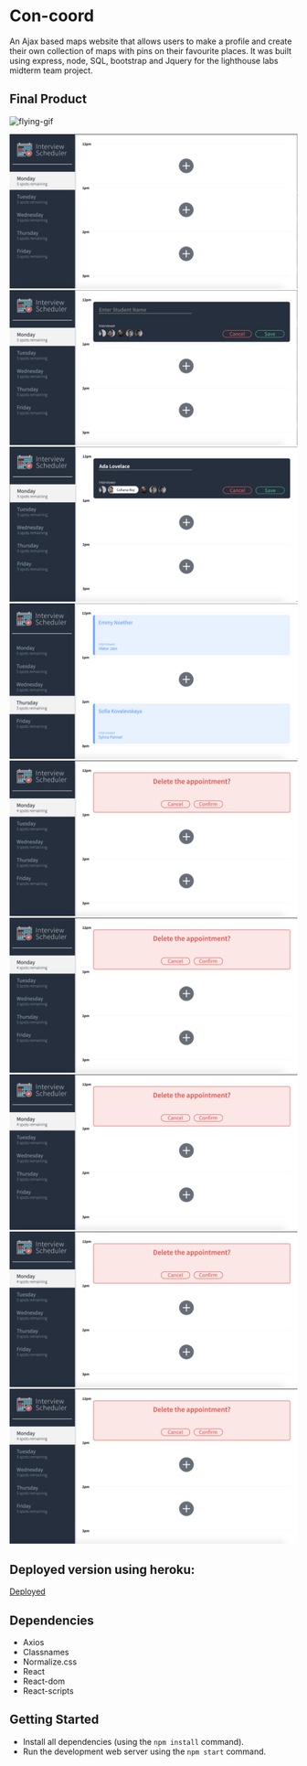 # Con-coord

An Ajax based maps website that allows users to make a profile and create their own collection of maps with pins on their favourite places. It was built using express, node, SQL, bootstrap and Jquery for the lighthouse labs midterm team project.

## Final Product

![flying-gif]()

!["Initial View"](https://github.com/lucymidgley/scheduler/blob/master/public/images/open.png?raw=true)
!["Paris"](https://github.com/lucymidgley/scheduler/blob/master/public/images/show.png?raw=true)
!["Likes"](https://github.com/lucymidgley/scheduler/blob/master/public/images/new.png?raw=true)
!["new map"](https://github.com/lucymidgley/scheduler/blob/master/public/images/lots.png?raw=true)
!["start a pin"](https://github.com/lucymidgley/scheduler/blob/master/public/images/delete.png?raw=true)
!["make a pin"](https://github.com/lucymidgley/scheduler/blob/master/public/images/delete.png?raw=true)
!["see pin"](https://github.com/lucymidgley/scheduler/blob/master/public/images/delete.png?raw=true)
!["Search 1"](https://github.com/lucymidgley/scheduler/blob/master/public/images/delete.png?raw=true)
!["Search 2"](https://github.com/lucymidgley/scheduler/blob/master/public/images/delete.png?raw=true)



## Deployed version using heroku:
[Deployed](https://frugal-maps.herokuapp.com/)

## Dependencies

- Axios
- Classnames
- Normalize.css
- React
- React-dom
- React-scripts

## Getting Started

- Install all dependencies (using the `npm install` command).
- Run the development web server using the `npm start` command.
